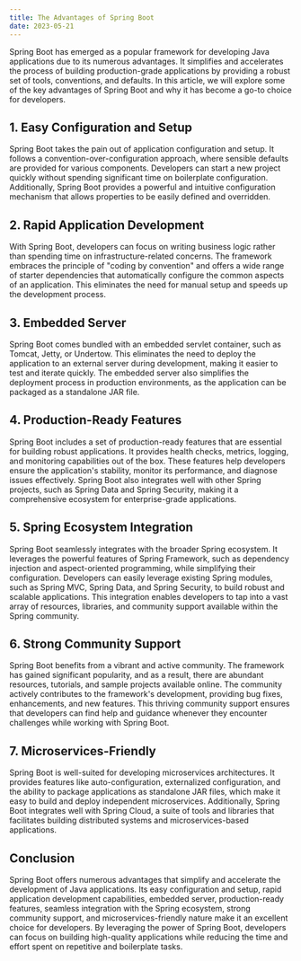```yaml
---
title: The Advantages of Spring Boot
date: 2023-05-21
---
```


Spring Boot has emerged as a popular framework for developing Java applications due to its numerous advantages. It simplifies and accelerates the process of building production-grade applications by providing a robust set of tools, conventions, and defaults. In this article, we will explore some of the key advantages of Spring Boot and why it has become a go-to choice for developers.

## 1. Easy Configuration and Setup

Spring Boot takes the pain out of application configuration and setup. It follows a convention-over-configuration approach, where sensible defaults are provided for various components. Developers can start a new project quickly without spending significant time on boilerplate configuration. Additionally, Spring Boot provides a powerful and intuitive configuration mechanism that allows properties to be easily defined and overridden.

## 2. Rapid Application Development

With Spring Boot, developers can focus on writing business logic rather than spending time on infrastructure-related concerns. The framework embraces the principle of "coding by convention" and offers a wide range of starter dependencies that automatically configure the common aspects of an application. This eliminates the need for manual setup and speeds up the development process.

## 3. Embedded Server

Spring Boot comes bundled with an embedded servlet container, such as Tomcat, Jetty, or Undertow. This eliminates the need to deploy the application to an external server during development, making it easier to test and iterate quickly. The embedded server also simplifies the deployment process in production environments, as the application can be packaged as a standalone JAR file.

## 4. Production-Ready Features

Spring Boot includes a set of production-ready features that are essential for building robust applications. It provides health checks, metrics, logging, and monitoring capabilities out of the box. These features help developers ensure the application's stability, monitor its performance, and diagnose issues effectively. Spring Boot also integrates well with other Spring projects, such as Spring Data and Spring Security, making it a comprehensive ecosystem for enterprise-grade applications.

## 5. Spring Ecosystem Integration

Spring Boot seamlessly integrates with the broader Spring ecosystem. It leverages the powerful features of Spring Framework, such as dependency injection and aspect-oriented programming, while simplifying their configuration. Developers can easily leverage existing Spring modules, such as Spring MVC, Spring Data, and Spring Security, to build robust and scalable applications. This integration enables developers to tap into a vast array of resources, libraries, and community support available within the Spring community.

## 6. Strong Community Support

Spring Boot benefits from a vibrant and active community. The framework has gained significant popularity, and as a result, there are abundant resources, tutorials, and sample projects available online. The community actively contributes to the framework's development, providing bug fixes, enhancements, and new features. This thriving community support ensures that developers can find help and guidance whenever they encounter challenges while working with Spring Boot.

## 7. Microservices-Friendly

Spring Boot is well-suited for developing microservices architectures. It provides features like auto-configuration, externalized configuration, and the ability to package applications as standalone JAR files, which make it easy to build and deploy independent microservices. Additionally, Spring Boot integrates well with Spring Cloud, a suite of tools and libraries that facilitates building distributed systems and microservices-based applications.

## Conclusion

Spring Boot offers numerous advantages that simplify and accelerate the development of Java applications. Its easy configuration and setup, rapid application development capabilities, embedded server, production-ready features, seamless integration with the Spring ecosystem, strong community support, and microservices-friendly nature make it an excellent choice for developers. By leveraging the power of Spring Boot, developers can focus on building high-quality applications while reducing the time and effort spent on repetitive and boilerplate tasks.